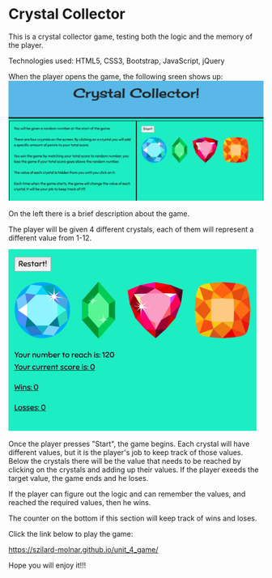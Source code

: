 # Crystal Collector
This is a crystal collector game, testing both the logic and the memory of the player.

Technologies used: HTML5, CSS3, Bootstrap, JavaScript, jQuery

When the player opens the game, the following sreen shows up:
![app screenshot](/assets/images/game-page.png)

On the left there is a brief description about the game.

The player will be given 4 different crystals, each of them will represent a different value from 1-12. 

![app screenshot](/assets/images/game-section.png)

Once the player presses "Start", the game begins. Each crystal will have different values, but it is the player's job to keep track of those values. Below the crystals there will be the value that needs to be reached by clicking on the crystals and adding up their values. If the player exeeds the target value, the game ends and he loses.

If the player can figure out the logic and can remember the values, and reached the required values, then he wins. 

The counter on the bottom if this section will keep track of wins and loses.

Click the link below to play the game:

https://szilard-molnar.github.io/unit_4_game/

Hope you will enjoy it!!!
